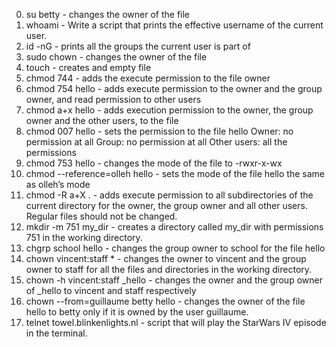 0. su betty - changes the owner of the file
1. whoami - Write a script that prints the effective username of the current user.
2. id -nG - prints all the groups the current user is part of
3. sudo chown - changes the owner of the file
4. touch - creates and empty file
5. chmod 744 - adds the execute permission to the file owner
6. chmod 754 hello - adds execute permission to the owner and the group owner, and read permission to other users
7. chmod a+x hello - adds execution permission to the owner, the group owner and the other users, to the file
8. chmod 007 hello - sets the permission to the file hello Owner: no permission at all Group: no permission at all Other users: all the permissions
9. chmod 753 hello - changes the mode of the file to -rwxr-x-wx
10. chmod --reference=olleh hello - sets the mode of the file hello the same as olleh’s mode
11. chmod -R a+X . - adds execute permission to all subdirectories of the current directory for the owner, the group owner and all other users. Regular files should not be changed.
12. mkdir -m 751 my\_dir - creates a directory called my\_dir with permissions 751 in the working directory.
13. chgrp school hello - changes the group owner to school for the file hello
14. chown vincent:staff * - changes the owner to vincent and the group owner to staff for all the files and directories in the working directory.
15. chown -h vincent:staff _hello - changes the owner and the group owner of _hello to vincent and staff respectively
16. chown --from=guillaume betty hello - changes the owner of the file hello to betty only if it is owned by the user guillaume.
17. telnet towel.blinkenlights.nl - script that will play the StarWars IV episode in the terminal.
